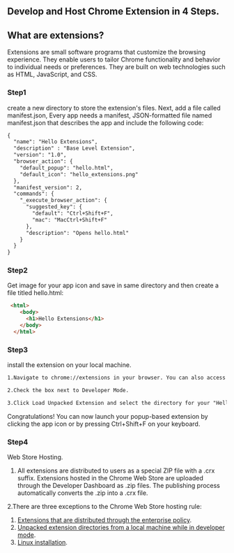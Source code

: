 ## Develop and Host Chrome Extension in 4 Steps.

## What are extensions?

Extensions are small software programs that customize the browsing experience. They enable users to tailor Chrome functionality and behavior to individual needs or preferences. They are built on web technologies such as HTML, JavaScript, and CSS.

### Step1

create a new directory to store the extension's files. 
Next, add a file called manifest.json, Every app needs a manifest, JSON-formatted file named manifest.json that describes the app and include the following code:

```markdown
{
  "name": "Hello Extensions",
  "description" : "Base Level Extension",
  "version": "1.0",
  "browser_action": {
    "default_popup": "hello.html",
    "default_icon": "hello_extensions.png"
  },
  "manifest_version": 2,
  "commands": {
    "_execute_browser_action": {
      "suggested_key": {
        "default": "Ctrl+Shift+F",
        "mac": "MacCtrl+Shift+F"
      },
      "description": "Opens hello.html"
    }
  }
}
```

### Step2

Get image for your app icon and save in same directory and then create a file titled hello.html:

```markdown
 <html>
    <body>
      <h1>Hello Extensions</h1>
    </body>
  </html>
```


### Step3

install the extension on your local machine.

```markdown
1.Navigate to chrome://extensions in your browser. You can also access this page by clicking on the Chrome menu on the top right side of the Omnibox, hovering over More Tools and selecting Extensions.

2.Check the box next to Developer Mode.

3.Click Load Unpacked Extension and select the directory for your "Hello Extensions" extension.
```
Congratulations! You can now launch your popup-based extension by clicking the app icon or by pressing Ctrl+Shift+F on your keyboard.



### Step4 

Web Store Hosting.

1. All extensions are distributed to users as a special ZIP file with a .crx suffix. Extensions hosted in the Chrome Web Store are uploaded through the Developer Dashboard as .zip files. The publishing process automatically converts the .zip into a .crx file.

  2.There are three exceptions to the Chrome Web Store hosting rule:

  1. [Extensions that are distributed through the enterprise policy](https://support.google.com/chrome/a/answer/187948?visit_id=637299903277586562-2444179625&rd=1).
  2. [Unpacked extension directories from a local machine while in developer mode](https://developer.chrome.com/extensions/getstarted#unpacked).
  3. [Linux installation](https://developer.chrome.com/extensions/linux_hosting).




